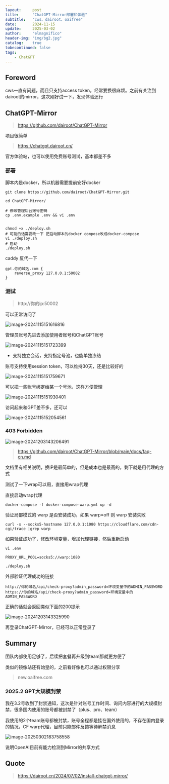 ```yaml
---
layout:     post
title:      "ChatGPT-Mirror部署和体验"
subtitle:   "cws、dairoot、oaifree"
date:       2024-11-15
update:     2025-03-02
author:     "elmagnifico"
header-img: "img/bg2.jpg"
catalog:    true
tobecontinued: false
tags:
    - ChatGPT
---
```


## Foreword

cws一直有问题，而且只支持access token，经常要换很麻烦。之前有关注到dairoot的mirror，这次刚好试一下，发现体验还行



## ChatGPT-Mirror

> https://github.com/dairoot/ChatGPT-Mirror

项目很简单

> https://chatgpt.dairoot.cn/

官方体验站，也可以使用免费账号测试，基本都差不多



### 部署

脚本内是docker，所以机器需要提前安好docker

```shell
git clone https://github.com/dairoot/ChatGPT-Mirror.git

cd ChatGPT-Mirror/

# 修改管理后台账号密码
cp .env.example .env && vi .env


chmod +x ./deploy.sh
# 可能的话需要改一下 把启动脚本的docker compose改成docker-compose
vi ./deploy.sh
# 启动
./deploy.sh
```



caddy 反代一下

```
gpt.你的域名.com {
    reverse_proxy 127.0.0.1:50002
}
```



### 测试

> http://你的ip:50002

可以正常访问了

![image-20241115151616816](https://img.elmagnifico.tech/static/upload/elmagnifico/202411151516893.png)

管理员账号先进去添加使用者账号和ChatGPT账号

![image-20241115151723399](https://img.elmagnifico.tech/static/upload/elmagnifico/202411151517454.png)

- 支持独立会话，支持指定号池，也能单独冻结

账号支持使用session token，可以维持30天，还是比较好的

![image-20241115151759671](https://img.elmagnifico.tech/static/upload/elmagnifico/202411151517707.png)

可以把一些账号绑定给某一个号池，这样方便管理

![image-20241115151930401](https://img.elmagnifico.tech/static/upload/elmagnifico/202411151519442.png)

访问起来和GPT差不多，还可以

![image-20241115152054561](https://img.elmagnifico.tech/static/upload/elmagnifico/202411151520610.png)



### 403 Forbidden

![image-20241203143206491](https://img.elmagnifico.tech/static/upload/elmagnifico/202412031432543.png)

> https://github.com/dairoot/ChatGPT-Mirror/blob/main/docs/faq-cn.md

文档里有相关说明，换IP是最简单的，但是成本也是最高的，剩下就是用代理的方式

测试了一下wrap可以用，直接用wrap代理

直接启动wrap代理

```
docker-compose -f docker-compose-warp.yml up -d
```

验证局部模式的 warp 是否安装成功，如果 warp=off 则 warp 安装失败

```
curl -s --socks5-hostname 127.0.0.1:1080 https://cloudflare.com/cdn-cgi/trace |grep warp
```



如果验证成功了，修改环境变量，增加代理链接，然后重新启动

```
vi .env

PROXY_URL_POOL=socks5://warp:1080

./deploy.sh
```



外部验证代理成功的链接

```
http://你的域名/api/check-proxy?admin_password=环境变量中的ADMIN_PASSWORD
https://你的域名/api/check-proxy?admin_password=环境变量中的ADMIN_PASSWORD
```

正确的话就会返回类似下面的200提示

![image-20241203143325990](https://img.elmagnifico.tech/static/upload/elmagnifico/202412031433021.png)

再登录ChatGPT-Mirror，已经可以正常登录了



## Summary

团队内部使用足够了，后续把套餐再升级到team那就更方便了



类似的镜像站还有始皇的，之前看好像也可以通过权限分享

> new.oaifree.com



### 2025.2 GPT大规模封禁

我在3.2号收到了封禁通知，这次是针对账号工作时间、询问内容进行的大规模封禁，很多国内使用的账号都被封禁了（plus、pro、team）

我使用的2个team账号都被封禁，账号全程都是挂在国外使用的，不存在国内登录的情况，CF warp代理，目前只能邮件反馈等待解禁消息

![image-20250302183758558](https://img.elmagnifico.tech/static/upload/elmagnifico/202503021838660.png)

说明OpenAI目前有能力检测到Mirror的共享方式



## Quote

> https://dairoot.cn/2024/07/02/install-chatgpt-mirror/

